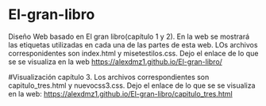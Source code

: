 # El-gran-libro
Diseño Web basado en El gran libro(capítulo 1 y 2).
En la web se mostrará las etiquetas utilizadas en cada una de las partes de esta web.
LOs archivos corresponidentes son index.html y misetestilos.css.
Dejo el enlace de lo que se se visualiza en la web https://alexdmz1.github.io/El-gran-libro/

#Visualización capítulo 3.
Los archivos correspondientes son capitulo_tres.html y nuevocss3.css.
Dejo el enlace de lo que se se visualiza en la web:
https://alexdmz1.github.io/El-gran-libro/capitulo_tres.html

